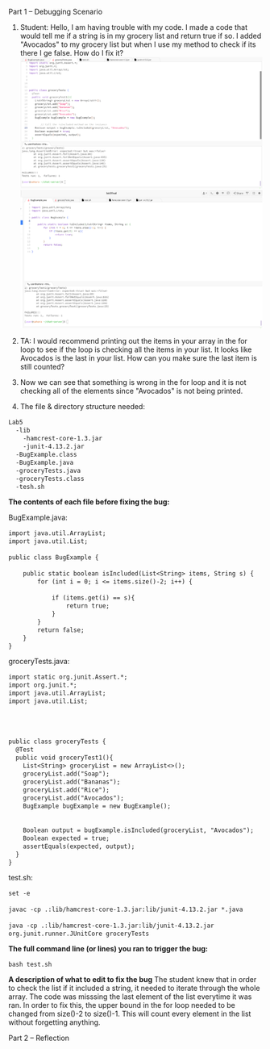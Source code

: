 Part 1 – Debugging Scenario
1. Student: Hello, I am having trouble with my code. I made a code that would tell me if a string is in my grocery list and return true if so. I added "Avocados" to my grocery list but when I use my method to check if its there I ge false. How do I fix it?
![Image](code.png)
![Image](error.png)
3. TA: I would recommend printing out the items in your array in the for loop to see if the loop is checking all the items in your list. It looks like Avocados is the last in your list. How can you make sure the last item is still counted?

4. Now we can see that something is wrong in the for loop and it is not checking all of the elements since "Avocados" is not being printed.

5. The file & directory structure needed:
```
Lab5
  -lib 
    -hamcrest-core-1.3.jar
    -junit-4.13.2.jar
  -BugExample.class
  -BugExample.java
  -groceryTests.java
  -groceryTests.class
  -tesh.sh
```

**The contents of each file before fixing the bug:**

BugExample.java:

```
import java.util.ArrayList;
import java.util.List;

public class BugExample {

    public static boolean isIncluded(List<String> items, String s) {
        for (int i = 0; i <= items.size()-2; i++) {
            
            if (items.get(i) == s){
                return true;  
            }
        }
        return false;  
    }
}
```
groceryTests.java:

```
import static org.junit.Assert.*;
import org.junit.*;
import java.util.ArrayList;
import java.util.List;




public class groceryTests {
  @Test
  public void groceryTest1(){
    List<String> groceryList = new ArrayList<>();
    groceryList.add("Soap");
    groceryList.add("Bananas");
    groceryList.add("Rice");
    groceryList.add("Avocados");
    BugExample bugExample = new BugExample();

        
    Boolean output = bugExample.isIncluded(groceryList, "Avocados");
    Boolean expected = true;
    assertEquals(expected, output);
  }
}
```
test.sh:

```
set -e

javac -cp .:lib/hamcrest-core-1.3.jar:lib/junit-4.13.2.jar *.java

java -cp .:lib/hamcrest-core-1.3.jar:lib/junit-4.13.2.jar org.junit.runner.JUnitCore groceryTests
```
**The full command line (or lines) you ran to trigger the bug:**

```
bash test.sh
```
**A description of what to edit to fix the bug**
The student knew that in order to check the list if it included a string, it needed to iterate through the whole array. The code was misssing the last element of the list everytime it was ran.
In order to fix this, the upper bound in the for loop needed to be changed from size()-2 to size()-1. This will count every element in the list without forgetting anything.

Part 2 – Reflection








